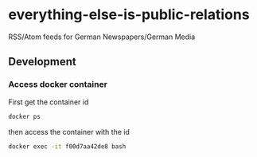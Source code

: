 # everything-else-is-public-relations

RSS/Atom feeds for German Newspapers/German Media

## Development

### Access docker container

First get the container id

```bash
docker ps
```

then access the container with the id

```bash
docker exec -it f00d7aa42de8 bash
```
